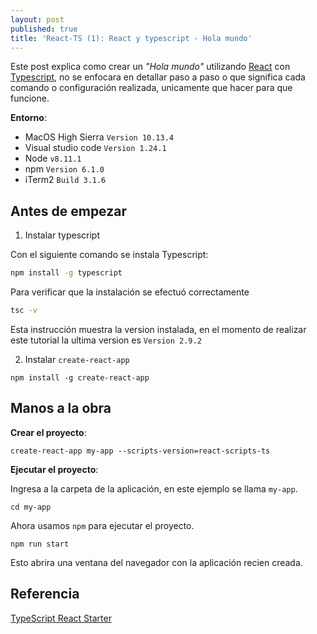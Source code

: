 ```yaml
---
layout: post
published: true
title: 'React-TS (1): React y typescript - Hola mundo'
---
```


Este post explica como crear un *"Hola mundo"* utilizando [React](https://reactjs.org/) con [Typescript](https://www.typescriptlang.org/), no se enfocara en detallar paso a paso o que significa cada comando o configuración realizada, unicamente que hacer para que funcione.

**Entorno**:
  - MacOS High Sierra `Version 10.13.4`
  - Visual studio code `Version 1.24.1`
  - Node `v8.11.1`
  - npm `Version 6.1.0`
  - iTerm2 `Build 3.1.6`

## Antes de empezar

  1. Instalar typescript

Con el siguiente comando se instala Typescript:

```bash
npm install -g typescript
```

Para verificar que la instalación se efectuó correctamente

```bash
tsc -v
```

Esta instrucción muestra la version instalada, en el momento de realizar este tutorial la ultima version es `Version 2.9.2`

  2. Instalar `create-react-app`

```
npm install -g create-react-app
```

## Manos a la obra

**Crear el proyecto**:

```
create-react-app my-app --scripts-version=react-scripts-ts
```

**Ejecutar el proyecto**:

Ingresa a la carpeta de la aplicación, en este ejemplo se llama `my-app`.

```
cd my-app
```

Ahora usamos `npm` para ejecutar el proyecto.

```
npm run start
```

Esto abrira una ventana del navegador con la aplicación recien creada.

## Referencia

[TypeScript React Starter](https://github.com/Microsoft/TypeScript-React-Starter)
